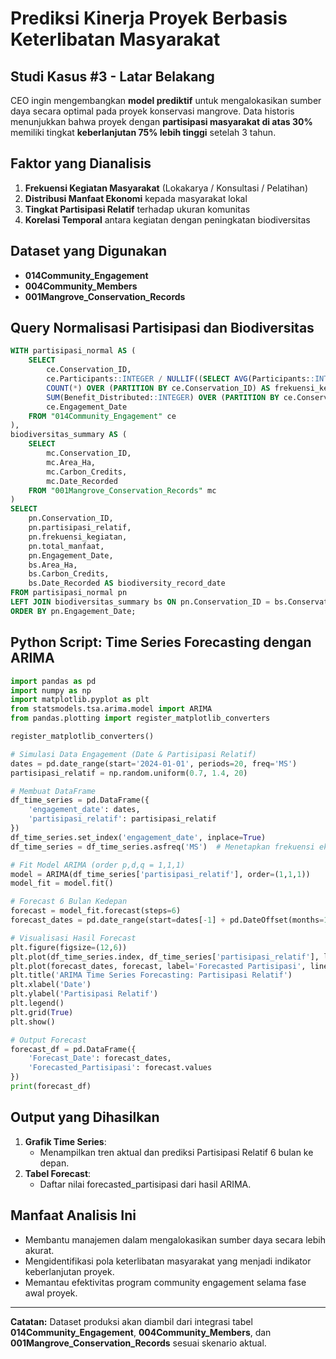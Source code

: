 # Prediksi Kinerja Proyek Berbasis Keterlibatan Masyarakat

## Studi Kasus #3 - Latar Belakang

CEO ingin mengembangkan **model prediktif** untuk mengalokasikan sumber daya secara optimal pada proyek konservasi mangrove. Data historis menunjukkan bahwa proyek dengan **partisipasi masyarakat di atas 30%** memiliki tingkat **keberlanjutan 75% lebih tinggi** setelah 3 tahun.

## Faktor yang Dianalisis

1. **Frekuensi Kegiatan Masyarakat** (Lokakarya / Konsultasi / Pelatihan)
2. **Distribusi Manfaat Ekonomi** kepada masyarakat lokal
3. **Tingkat Partisipasi Relatif** terhadap ukuran komunitas
4. **Korelasi Temporal** antara kegiatan dengan peningkatan biodiversitas

## Dataset yang Digunakan

- **014Community_Engagement**
- **004Community_Members**
- **001Mangrove_Conservation_Records**

## Query Normalisasi Partisipasi dan Biodiversitas

```sql
WITH partisipasi_normal AS (
    SELECT 
        ce.Conservation_ID, 
        ce.Participants::INTEGER / NULLIF((SELECT AVG(Participants::INTEGER) FROM "014Community_Engagement"), 0) AS partisipasi_relatif, 
        COUNT(*) OVER (PARTITION BY ce.Conservation_ID) AS frekuensi_kegiatan, 
        SUM(Benefit_Distributed::INTEGER) OVER (PARTITION BY ce.Conservation_ID) AS total_manfaat,
        ce.Engagement_Date
    FROM "014Community_Engagement" ce
),
biodiversitas_summary AS (
    SELECT
        mc.Conservation_ID,
        mc.Area_Ha,
        mc.Carbon_Credits,
        mc.Date_Recorded
    FROM "001Mangrove_Conservation_Records" mc
)
SELECT 
    pn.Conservation_ID,
    pn.partisipasi_relatif,
    pn.frekuensi_kegiatan,
    pn.total_manfaat,
    pn.Engagement_Date,
    bs.Area_Ha,
    bs.Carbon_Credits,
    bs.Date_Recorded AS biodiversity_record_date
FROM partisipasi_normal pn
LEFT JOIN biodiversitas_summary bs ON pn.Conservation_ID = bs.Conservation_ID
ORDER BY pn.Engagement_Date;
```

## Python Script: Time Series Forecasting dengan ARIMA

```python
import pandas as pd
import numpy as np
import matplotlib.pyplot as plt
from statsmodels.tsa.arima.model import ARIMA
from pandas.plotting import register_matplotlib_converters

register_matplotlib_converters()

# Simulasi Data Engagement (Date & Partisipasi Relatif)
dates = pd.date_range(start='2024-01-01', periods=20, freq='MS')
partisipasi_relatif = np.random.uniform(0.7, 1.4, 20)

# Membuat DataFrame
df_time_series = pd.DataFrame({
    'engagement_date': dates,
    'partisipasi_relatif': partisipasi_relatif
})
df_time_series.set_index('engagement_date', inplace=True)
df_time_series = df_time_series.asfreq('MS')  # Menetapkan frekuensi eksplisit

# Fit Model ARIMA (order p,d,q = 1,1,1)
model = ARIMA(df_time_series['partisipasi_relatif'], order=(1,1,1))
model_fit = model.fit()

# Forecast 6 Bulan Kedepan
forecast = model_fit.forecast(steps=6)
forecast_dates = pd.date_range(start=dates[-1] + pd.DateOffset(months=1), periods=6, freq='MS')

# Visualisasi Hasil Forecast
plt.figure(figsize=(12,6))
plt.plot(df_time_series.index, df_time_series['partisipasi_relatif'], label='Actual Partisipasi')
plt.plot(forecast_dates, forecast, label='Forecasted Partisipasi', linestyle='--', color='red')
plt.title('ARIMA Time Series Forecasting: Partisipasi Relatif')
plt.xlabel('Date')
plt.ylabel('Partisipasi Relatif')
plt.legend()
plt.grid(True)
plt.show()

# Output Forecast
forecast_df = pd.DataFrame({
    'Forecast_Date': forecast_dates,
    'Forecasted_Partisipasi': forecast.values
})
print(forecast_df)
```

## Output yang Dihasilkan

1. **Grafik Time Series**:
   - Menampilkan tren aktual dan prediksi Partisipasi Relatif 6 bulan ke depan.
2. **Tabel Forecast**:
   - Daftar nilai forecasted_partisipasi dari hasil ARIMA.

## Manfaat Analisis Ini

- Membantu manajemen dalam mengalokasikan sumber daya secara lebih akurat.
- Mengidentifikasi pola keterlibatan masyarakat yang menjadi indikator keberlanjutan proyek.
- Memantau efektivitas program community engagement selama fase awal proyek.

---

**Catatan:** Dataset produksi akan diambil dari integrasi tabel **014Community_Engagement**, **004Community_Members**, dan **001Mangrove_Conservation_Records** sesuai skenario aktual.

